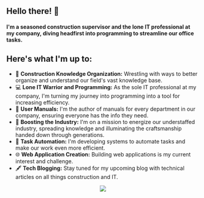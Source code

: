 ## Hello there! 👋 

#### I'm a seasoned construction supervisor and the lone IT professional at my company, diving headfirst into programming to streamline our office tasks.

## Here's what I'm up to:

- 🔨 **Construction Knowledge Organization:** Wrestling with ways to better organize and understand our field's vast knowledge base.
- 💻 **Lone IT Warrior and Programming:** As the sole IT professional at my company, I'm turning my journey into programming into a tool for increasing efficiency.
- 📘 **User Manuals:** I'm the author of manuals for every department in our company, ensuring everyone has the info they need.
- 🚀 **Boosting the Industry:** I'm on a mission to energize our understaffed industry, spreading knowledge and illuminating the craftsmanship handed down through generations.
- 🤖 **Task Automation:** I'm developing systems to automate tasks and make our work even more efficient.
- 🌐 **Web Application Creation:** Building web applications is my current interest and challenge.
- 🖋 **Tech Blogging:** Stay tuned for my upcoming blog with technical articles on all things construction and IT.


<p align="center">
  <a href="https://skillicons.dev">
    <img src="https://skillicons.dev/icons?i=devto,arduino,figma,svelte,nextjs,ts,python,flask,flutter,cloudflare,linux" />
  </a>
</p>


